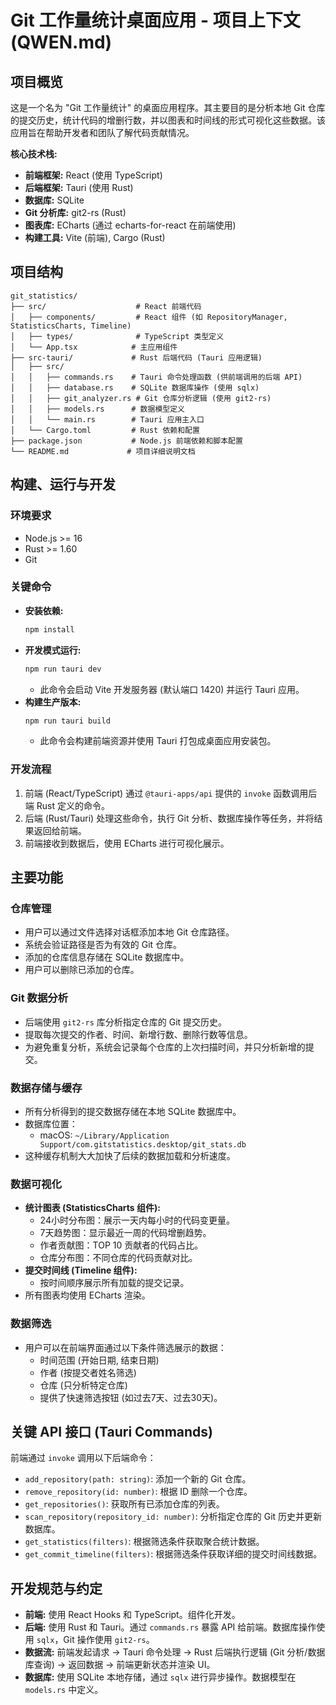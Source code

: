 # Git 工作量统计桌面应用 - 项目上下文 (QWEN.md)

## 项目概览

这是一个名为 "Git 工作量统计" 的桌面应用程序。其主要目的是分析本地 Git 仓库的提交历史，统计代码的增删行数，并以图表和时间线的形式可视化这些数据。该应用旨在帮助开发者和团队了解代码贡献情况。

**核心技术栈:**
*   **前端框架:** React (使用 TypeScript)
*   **后端框架:** Tauri (使用 Rust)
*   **数据库:** SQLite
*   **Git 分析库:** git2-rs (Rust)
*   **图表库:** ECharts (通过 echarts-for-react 在前端使用)
*   **构建工具:** Vite (前端), Cargo (Rust)

## 项目结构

```
git_statistics/
├── src/                    # React 前端代码
│   ├── components/         # React 组件 (如 RepositoryManager, StatisticsCharts, Timeline)
│   ├── types/              # TypeScript 类型定义
│   └── App.tsx            # 主应用组件
├── src-tauri/             # Rust 后端代码 (Tauri 应用逻辑)
│   ├── src/
│   │   ├── commands.rs    # Tauri 命令处理函数 (供前端调用的后端 API)
│   │   ├── database.rs    # SQLite 数据库操作 (使用 sqlx)
│   │   ├── git_analyzer.rs # Git 仓库分析逻辑 (使用 git2-rs)
│   │   ├── models.rs      # 数据模型定义
│   │   └── main.rs        # Tauri 应用主入口
│   └── Cargo.toml         # Rust 依赖和配置
├── package.json           # Node.js 前端依赖和脚本配置
└── README.md             # 项目详细说明文档
```

## 构建、运行与开发

### 环境要求
*   Node.js >= 16
*   Rust >= 1.60
*   Git

### 关键命令

*   **安装依赖:**
    ```bash
    npm install
    ```
*   **开发模式运行:**
    ```bash
    npm run tauri dev
    ```
    *   此命令会启动 Vite 开发服务器 (默认端口 1420) 并运行 Tauri 应用。
*   **构建生产版本:**
    ```bash
    npm run tauri build
    ```
    *   此命令会构建前端资源并使用 Tauri 打包成桌面应用安装包。

### 开发流程
1.  前端 (React/TypeScript) 通过 `@tauri-apps/api` 提供的 `invoke` 函数调用后端 Rust 定义的命令。
2.  后端 (Rust/Tauri) 处理这些命令，执行 Git 分析、数据库操作等任务，并将结果返回给前端。
3.  前端接收到数据后，使用 ECharts 进行可视化展示。

## 主要功能

### 仓库管理
*   用户可以通过文件选择对话框添加本地 Git 仓库路径。
*   系统会验证路径是否为有效的 Git 仓库。
*   添加的仓库信息存储在 SQLite 数据库中。
*   用户可以删除已添加的仓库。

### Git 数据分析
*   后端使用 `git2-rs` 库分析指定仓库的 Git 提交历史。
*   提取每次提交的作者、时间、新增行数、删除行数等信息。
*   为避免重复分析，系统会记录每个仓库的上次扫描时间，并只分析新增的提交。

### 数据存储与缓存
*   所有分析得到的提交数据存储在本地 SQLite 数据库中。
*   数据库位置：
    *   macOS: `~/Library/Application Support/com.gitstatistics.desktop/git_stats.db`
*   这种缓存机制大大加快了后续的数据加载和分析速度。

### 数据可视化
*   **统计图表 (StatisticsCharts 组件):**
    *   24小时分布图：展示一天内每小时的代码变更量。
    *   7天趋势图：显示最近一周的代码增删趋势。
    *   作者贡献图：TOP 10 贡献者的代码占比。
    *   仓库分布图：不同仓库的代码贡献对比。
*   **提交时间线 (Timeline 组件):**
    *   按时间顺序展示所有加载的提交记录。
*   所有图表均使用 ECharts 渲染。

### 数据筛选
*   用户可以在前端界面通过以下条件筛选展示的数据：
    *   时间范围 (开始日期, 结束日期)
    *   作者 (按提交者姓名筛选)
    *   仓库 (只分析特定仓库)
    *   提供了快速筛选按钮 (如过去7天、过去30天)。

## 关键 API 接口 (Tauri Commands)

前端通过 `invoke` 调用以下后端命令：

*   `add_repository(path: string)`: 添加一个新的 Git 仓库。
*   `remove_repository(id: number)`: 根据 ID 删除一个仓库。
*   `get_repositories()`: 获取所有已添加仓库的列表。
*   `scan_repository(repository_id: number)`: 分析指定仓库的 Git 历史并更新数据库。
*   `get_statistics(filters)`: 根据筛选条件获取聚合统计数据。
*   `get_commit_timeline(filters)`: 根据筛选条件获取详细的提交时间线数据。

## 开发规范与约定

*   **前端:** 使用 React Hooks 和 TypeScript。组件化开发。
*   **后端:** 使用 Rust 和 Tauri。通过 `commands.rs` 暴露 API 给前端。数据库操作使用 `sqlx`，Git 操作使用 `git2-rs`。
*   **数据流:** 前端发起请求 -> Tauri 命令处理 -> Rust 后端执行逻辑 (Git 分析/数据库查询) -> 返回数据 -> 前端更新状态并渲染 UI。
*   **数据库:** 使用 SQLite 本地存储，通过 `sqlx` 进行异步操作。数据模型在 `models.rs` 中定义。